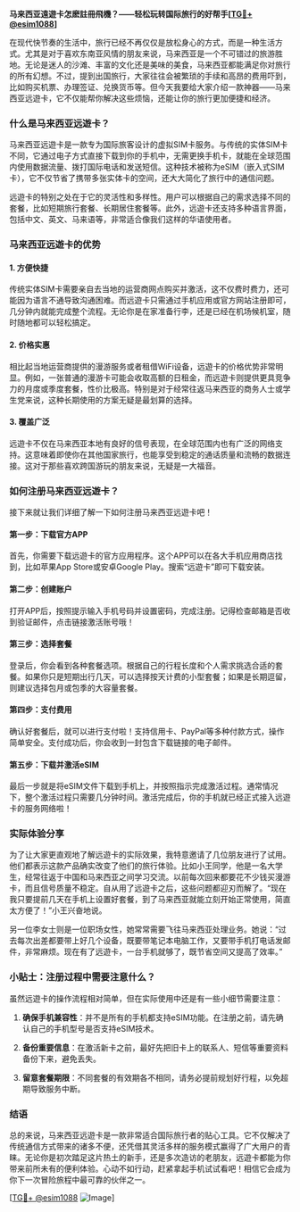 **马来西亚遠遊卡怎麽註冊飛機？——轻松玩转国际旅行的好帮手[[TG💪+ @esim1088](https://t.me/s/esim1088)]**

在现代快节奏的生活中，旅行已经不再仅仅是放松身心的方式，而是一种生活方式。尤其是对于喜欢东南亚风情的朋友来说，马来西亚是一个不可错过的旅游胜地。无论是迷人的沙滩、丰富的文化还是美味的美食，马来西亚都能满足你对旅行的所有幻想。不过，提到出国旅行，大家往往会被繁琐的手续和高昂的费用吓到，比如购买机票、办理签证、兑换货币等。但今天我要给大家介绍一款神器——马来西亚远遊卡，它不仅能帮你解决这些烦恼，还能让你的旅行更加便捷和经济。

### 什么是马来西亚远遊卡？

马来西亚远遊卡是一款专为国际旅客设计的虚拟SIM卡服务。与传统的实体SIM卡不同，它通过电子方式直接下载到你的手机中，无需更换手机卡，就能在全球范围内使用数据流量、拨打国际电话和发送短信。这种技术被称为eSIM（嵌入式SIM卡），它不仅节省了携带多张实体卡的空间，还大大简化了旅行中的通信问题。

远遊卡的特别之处在于它的灵活性和多样性。用户可以根据自己的需求选择不同的套餐，比如短期旅行套餐、长期居住套餐等。此外，远遊卡还支持多种语言界面，包括中文、英文、马来语等，非常适合像我们这样的华语使用者。

### 马来西亚远遊卡的优势

#### 1. **方便快捷**
传统实体SIM卡需要亲自去当地的运营商网点购买并激活，这不仅费时费力，还可能因为语言不通导致沟通困难。而远遊卡只需通过手机应用或官方网站注册即可，几分钟内就能完成整个流程。无论你是在家准备行李，还是已经在机场候机室，随时随地都可以轻松搞定。

#### 2. **价格实惠**
相比起当地运营商提供的漫游服务或者租借WiFi设备，远遊卡的价格优势非常明显。例如，一张普通的漫游卡可能会收取高额的日租金，而远遊卡则提供更具竞争力的月度或季度套餐，性价比极高。特别是对于经常往返马来西亚的商务人士或学生党来说，这种长期使用的方案无疑是最划算的选择。

#### 3. **覆盖广泛**
远遊卡不仅在马来西亚本地有良好的信号表现，在全球范围内也有广泛的网络支持。这意味着即使你在其他国家旅行，也能享受到稳定的通话质量和流畅的数据连接。这对于那些喜欢跨国游玩的朋友来说，无疑是一大福音。

### 如何注册马来西亚远遊卡？

接下来就让我们详细了解一下如何注册马来西亚远遊卡吧！

#### 第一步：下载官方APP
首先，你需要下载远遊卡的官方应用程序。这个APP可以在各大手机应用商店找到，比如苹果App Store或安卓Google Play。搜索“远遊卡”即可下载安装。

#### 第二步：创建账户
打开APP后，按照提示输入手机号码并设置密码，完成注册。记得检查邮箱是否收到验证邮件，点击链接激活账号哦！

#### 第三步：选择套餐
登录后，你会看到各种套餐选项。根据自己的行程长度和个人需求挑选合适的套餐。如果你只是短期出行几天，可以选择按天计费的小型套餐；如果是长期逗留，则建议选择包月或包季的大容量套餐。

#### 第四步：支付费用
确认好套餐后，就可以进行支付啦！支持信用卡、PayPal等多种付款方式，操作简单安全。支付成功后，你会收到一封包含下载链接的电子邮件。

#### 第五步：下载并激活eSIM
最后一步就是将eSIM文件下载到手机上，并按照指示完成激活过程。通常情况下，整个激活过程只需要几分钟时间。激活完成后，你的手机就已经正式接入远遊卡的服务网络啦！

### 实际体验分享

为了让大家更直观地了解远遊卡的实际效果，我特意邀请了几位朋友进行了试用。他们都表示这款产品确实改变了他们的旅行体验。比如小王同学，他是一名大学生，经常往返于中国和马来西亚之间学习交流。以前每次回来都要花不少钱买漫游卡，而且信号质量不稳定。自从用了远遊卡之后，这些问题都迎刃而解了。“现在我只要提前几天在手机上设置好套餐，到了马来西亚就能立刻开始正常使用，简直太方便了！”小王兴奋地说。

另一位李女士则是一位职场女性，她常常需要飞往马来西亚处理业务。她说：“过去每次出差都要带上好几个设备，既要带笔记本电脑工作，又要带手机打电话发邮件，非常麻烦。现在有了远遊卡，一台手机就够了，既节省空间又提高了效率。”

### 小贴士：注册过程中需要注意什么？

虽然远遊卡的操作流程相对简单，但在实际使用中还是有一些小细节需要注意：

1. **确保手机兼容性**：并不是所有的手机都支持eSIM功能。在注册之前，请先确认自己的手机型号是否支持eSIM技术。
   
2. **备份重要信息**：在激活新卡之前，最好先把旧卡上的联系人、短信等重要资料备份下来，避免丢失。

3. **留意套餐期限**：不同套餐的有效期各不相同，请务必提前规划好行程，以免超期导致服务中断。

### 结语

总的来说，马来西亚远遊卡是一款非常适合国际旅行者的贴心工具。它不仅解决了传统通信方式带来的诸多不便，还凭借其灵活多样的服务模式赢得了广大用户的青睐。无论你是初次踏足这片热土的新手，还是多次造访的老朋友，远遊卡都能为你带来前所未有的便利体验。心动不如行动，赶紧拿起手机试试看吧！相信它会成为你下一次冒险旅程中最可靠的伙伴之一。

[[TG💪+ @esim1088](https://t.me/s/esim1088) ![Image](https://i.postimg.cc/4NQfJmqS/Snipaste-2025-05-13-00-14-12.png)]